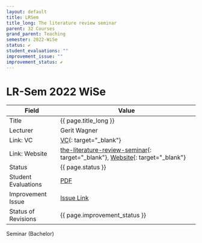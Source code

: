 ```yaml
---
layout: default
title: LRSem
title_long: The literature review seminar
parent: 32 Courses
grand_parent: Teaching
semester: 2022-WiSe
status: ✔️
student_evaluations: ""
improvement_issue: ""
improvement_status: ✔️
---
```


# LR-Sem 2022 WiSe

Field               | Value
------------------- | ----------------------------------
Title               | {{ page.title_long }}
Lecturer            | Gerit Wagner
Link: VC            | [VC](https://vc.uni-bamberg.de/course/view.php?id=58270){: target="_blank"}
Link: Website       | [the-literature-review-seminar](https://digital-work-lab.github.io/literature-review-seminar/){: target="_blank"}, [Website](https://www.uni-bamberg.de/digital-work/studium/bachelor/seminar-digital-work/){: target="_blank"}
Status              | {{ page.status }}
Student Evaluations | <a href="{{ site.baseurl }}/assets/evaluations/{{ page.student_evaluations }}" target="_blank">PDF</a>
Improvement Issue   | <a href="{{ page.improvement_issue }}" target="_blank">Issue Link</a>
Status of Revisions | {{ page.improvement_status }}

Seminar (Bachelor)

